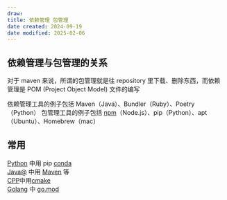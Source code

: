 ```yaml
---
draw:
title: 依赖管理 包管理
date created: 2024-09-19
date modified: 2025-02-06
---
```


## 依赖管理与包管理的关系

对于 maven 来说，所谓的包管理就是往 repository 里下载、删除东西，而依赖管理是 POM (Project Object Model) 文件的编写

依赖管理工具的例子包括 Maven（Java）、Bundler（Ruby）、Poetry（Python）
包管理工具的例子包括 [npm](npm.md)（Node.js）、pip（Python）、apt（Ubuntu）、Homebrew（mac）

## 常用

[Python](Python.md) 中用 pip [conda](conda.md)  
[Java@](Java@.md) 中用 [Maven](Maven.md) 等  
[CPP](CPP.md)中用[cmake](cmake.md)  
[Golang](Golang.md) 中 [go.mod](go.mod.md)
